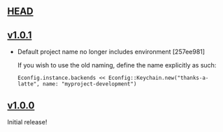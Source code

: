 [HEAD][]
--------

[v1.0.1][]
----------

- Default project name no longer includes environment [257ee981]

  If you wish to use the old naming, define the name explicitly as such:

  ```
  Econfig.instance.backends << Econfig::Keychain.new("thanks-a-latte", name: "myproject-development")
  ```

[v1.0.0][]
----------

Initial release!

[HEAD]: https://github.com/elabs/econfig-keychain/compare/v1.0.1...HEAD
[v1.0.1]: https://github.com/elabs/econfig-keychain/compare/v1.0.0...v1.0.1
[v1.0.0]: https://github.com/elabs/econfig-keychain/compare/f877fd49...v1.0.0
